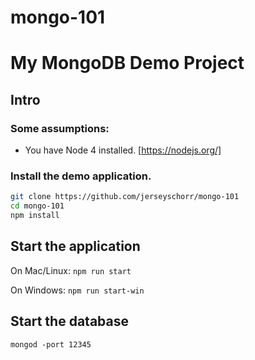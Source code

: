 mongo-101
=========

# My MongoDB Demo Project

Intro
-----

### Some assumptions:
- You have Node 4 installed. [https://nodejs.org/]

### Install the demo application.

```sh
git clone https://github.com/jerseyschorr/mongo-101
cd mongo-101
npm install
```

Start the application
---------------------

On Mac/Linux: `npm run start`

On Windows: `npm run start-win`


Start the database
---------------------

`mongod -port 12345`
